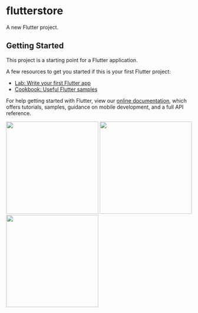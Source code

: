 # flutterstore

A new Flutter project.

## Getting Started

This project is a starting point for a Flutter application.

A few resources to get you started if this is your first Flutter project:

- [Lab: Write your first Flutter app](https://flutter.dev/docs/get-started/codelab)
- [Cookbook: Useful Flutter samples](https://flutter.dev/docs/cookbook)

For help getting started with Flutter, view our
[online documentation](https://flutter.dev/docs), which offers tutorials,
samples, guidance on mobile development, and a full API reference.

<p float="center">
  <img src="https://user-images.githubusercontent.com/20521609/97765699-dea92680-1af1-11eb-9afb-c294493d9ea2.png" width="250" />
  <img src="https://user-images.githubusercontent.com/20521609/97765704-e072ea00-1af1-11eb-8aa4-75f9cc5cf65b.png" width="250" />
  <img src="https://user-images.githubusercontent.com/20521609/97765705-e1a41700-1af1-11eb-82be-271edb186f05.png" width="250" />
</p>
